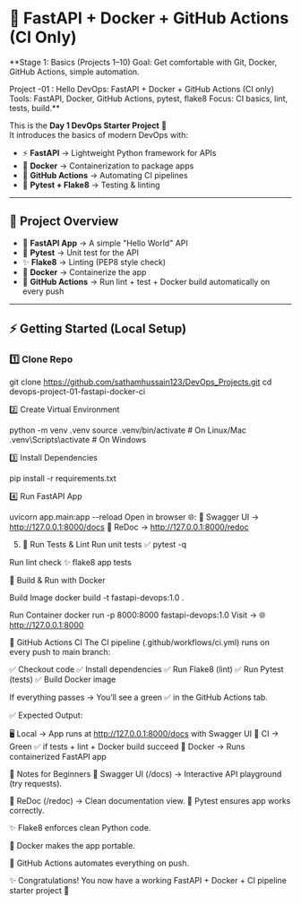 # 🚀 FastAPI + Docker + GitHub Actions (CI Only)

**Stage 1: Basics (Projects 1–10)
Goal: Get comfortable with Git, Docker, GitHub Actions, simple automation.

Project -01 : Hello DevOps: FastAPI + Docker + GitHub Actions (CI only)
Tools: FastAPI, Docker, GitHub Actions, pytest, flake8
Focus: CI basics, lint, tests, build.**

This is the **Day 1 DevOps Starter Project** 🎯  
It introduces the basics of modern DevOps with:

- ⚡ **FastAPI** → Lightweight Python framework for APIs  
- 🐳 **Docker** → Containerization to package apps  
- 🤖 **GitHub Actions** → Automating CI pipelines  
- 🧪 **Pytest + Flake8** → Testing & linting  

---

## 📂 Project Overview

- 📌 **FastAPI App** → A simple "Hello World" API  
- 🧪 **Pytest** → Unit test for the API  
- ✨ **Flake8** → Linting (PEP8 style check)  
- 🐳 **Docker** → Containerize the app  
- 🤖 **GitHub Actions** → Run lint + test + Docker build automatically on every push  

---

## ⚡ Getting Started (Local Setup)

### 1️⃣ Clone Repo

git clone https://github.com/sathamhussain123/DevOps_Projects.git
cd devops-project-01-fastapi-docker-ci

2️⃣ Create Virtual Environment

python -m venv .venv
source .venv/bin/activate   # On Linux/Mac
.venv\Scripts\activate      # On Windows

3️⃣ Install Dependencies

pip install -r requirements.txt

4️⃣ Run FastAPI App

uvicorn app.main:app --reload
Open in browser 🌐:
      📖 Swagger UI → http://127.0.0.1:8000/docs
      📝 ReDoc → http://127.0.0.1:8000/redoc

5. 🧪 Run Tests & Lint
Run unit tests ✅
pytest -q

Run lint check ✨
flake8 app tests

🐳 Build & Run with Docker

Build Image
docker build -t fastapi-devops:1.0 .

Run Container
docker run -p 8000:8000 fastapi-devops:1.0
Visit → 🌐 http://127.0.0.1:8000

🤖 GitHub Actions CI
The CI pipeline (.github/workflows/ci.yml) runs on every push to main branch:

✅ Checkout code
✅ Install dependencies
✅ Run Flake8 (lint)
✅ Run Pytest (tests)
✅ Build Docker image

If everything passes → You’ll see a green ✅ in the GitHub Actions tab.

✅ Expected Output:

🖥️ Local → App runs at http://127.0.0.1:8000/docs with Swagger UI
🤖 CI → Green ✅ if tests + lint + Docker build succeed
🐳 Docker → Runs containerized FastAPI app

📌 Notes for Beginners
📖 Swagger UI (/docs) → Interactive API playground (try requests).

📝 ReDoc (/redoc) → Clean documentation view.
🧪 Pytest ensures app works correctly.

✨ Flake8 enforces clean Python code.

🐳 Docker makes the app portable.

🤖 GitHub Actions automates everything on push.


✨ Congratulations! You now have a working FastAPI + Docker + CI pipeline starter project 🎉
